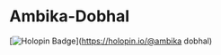 # Ambika-Dobhal

[![Holopin Badge](https://holopin.io/badge/cm27tokre461430clagba81g1m)](https://holopin.io/@ambika dobhal)

